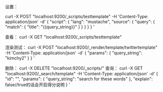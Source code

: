 设置：

curl -X POST "localhost:9200/_scripts/testtemplate" -H 'Content-Type: application/json' -d'
{
    "script": {
        "lang": "mustache",
        "source": {
            "query": {
                "match": {
                    "title": "{{query_string}}"
                }
            }
        }
    }
}
'

查看：
curl -X GET "localhost:9200/_scripts/testtemplate"

渲染测试：
curl -X POST "localhost:9200/_render/template/twittertemplate" -H 'Content-Type: application/json' -d'
{
	"params": {
		"query_string": "kimchy2"
	}
}
'

删除：
curl -X DELETE "localhost:9200/_scripts/<templatename>"
查询：
curl -X GET "localhost:9200/_search/template" -H 'Content-Type: application/json' -d'
{
    "id": "<templateName>",
    "params": {
        "query_string": "search for these words"
    },
    "explain": false//true的话会开启得分说明
}
'